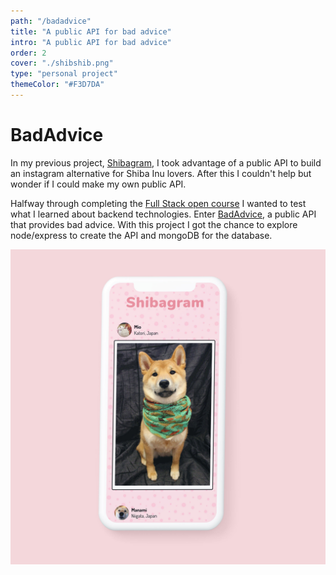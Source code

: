 ```yaml
---
path: "/badadvice"
title: "A public API for bad advice"
intro: "A public API for bad advice"
order: 2
cover: "./shibshib.png"
type: "personal project"
themeColor: "#F3D7DA"
---
```


# BadAdvice

In my previous project, [Shibagram](/shibagram), I took advantage of a public API to build an instagram alternative for Shiba Inu lovers. After this I couldn't help but wonder if I could make my own public API.

Halfway through completing the [Full Stack open course](https://fullstackopen.com/en/) I wanted to test what I learned about backend technologies. Enter [BadAdvice](https://badadvice.rest/), a public API that provides bad advice. With this project I got the chance to explore node/express to create the API and mongoDB for the database.

![Shibagram](shib.jpg)
